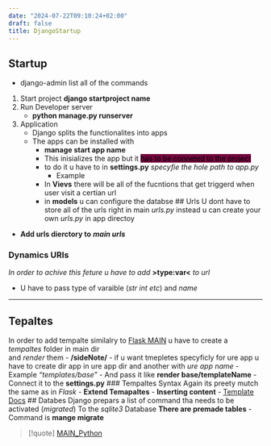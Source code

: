 ```yaml
---
date: "2024-07-22T09:10:24+02:00"
draft: false
title: DjangoStartup
---
```


## Startup

-   django-admin list all of the commands

1.  Start project **django startproject name**
2.  Run Developer server
    -   **python manage.py runserver**
3.  Application
    -   Django splits the functionalites into apps
    -   The apps can be installed with
        -   **manage start app name**
        -   This inisializes the app but it
            <mark style="background: #72083D;">has to be conneted to the
            project</mark>
        -   to do it u have to in **settings.py** *specyfie the hole
            path to app.py*
            -   Example
        -   In **Vievs** there will be all of the fucntions that get
            triggerd when user visit a certian url
        -   in **models** u can configure the databse ## Urls U dont
            have to store all of the urls right in main *urls.py*
            instead u can create your own *urls.py* in app directoy

-   **Add urls dierctory to** ***main urls***

### Dynamics URls

*In order to achive this feture u have to add* **\>type:var\<** *to url*
- U have to pass type of varaible (*str int etc*) and *name*

------------------------------------------------------------------------

## Tepaltes

In order to add tempalte similalry to [Flask
MAIN](/Notes/posts/Flask_startup/Flask_MAIN) u have to create a
*tempaltes* folder in main dir  
and *render* them - **/sideNote/** - if u want tmepletes specyficly for
ure app u have to create dir app in ure app dir and another with *ure
app name* - Example *“templates/base”* - And pass it like **render
base/templateName** - Connect it to the **settings.py** ### Tempaltes
Syntax Again its preety mutch the same as in *Flask* - **Extend
Temapaltes** - **Inserting content** - [Template
Docs](https://docs.djangoproject.com/en/4.2/ref/templates/language/) ##
Databes Django prepars a list of command tha needs to be activated
(*migrated*) To the *sqlite3* Database **There are premade tables** -
Command is **mange migrate**

> \[!quote\] [MAIN_Python](/Notes/posts/ZPythonref/MAIN_Python)
